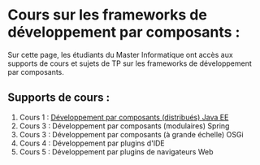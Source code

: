 # Cours sur les frameworks de développement par composants :
Sur cette page, les étudiants du Master Informatique ont accès aux supports de cours et sujets de TP sur les frameworks de développement par composants.
## Supports de cours :
1. Cours 1 : [Développement par composants (distribués) Java EE](./cours/cours1.pdf)
2. Cours 3 : Développement par composants (modulaires) Spring
3. Cours 3 : Développement par composants (à grande échelle) OSGi
4. Cours 4 : Développement par plugins d'IDE
5. Cours 5 : Développement par plugins de navigateurs Web

